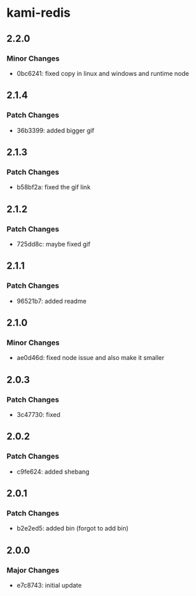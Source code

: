 # kami-redis

## 2.2.0

### Minor Changes

- 0bc6241: fixed copy in linux and windows and runtime node

## 2.1.4

### Patch Changes

- 36b3399: added bigger gif

## 2.1.3

### Patch Changes

- b58bf2a: fixed the gif link

## 2.1.2

### Patch Changes

- 725dd8c: maybe fixed gif

## 2.1.1

### Patch Changes

- 96521b7: added readme

## 2.1.0

### Minor Changes

- ae0d46d: fixed node issue and also make it smaller

## 2.0.3

### Patch Changes

- 3c47730: fixed

## 2.0.2

### Patch Changes

- c9fe624: added shebang

## 2.0.1

### Patch Changes

- b2e2ed5: added bin (forgot to add bin)

## 2.0.0

### Major Changes

- e7c8743: initial update
